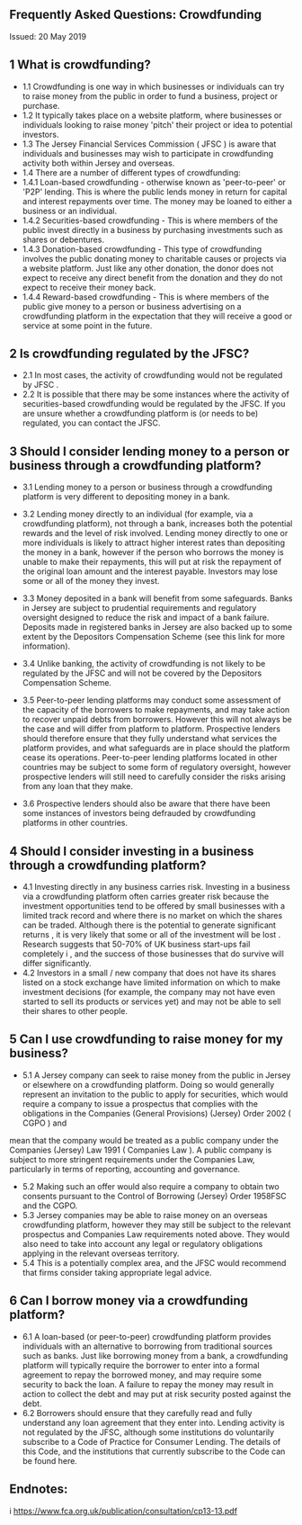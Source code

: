 
## Frequently Asked Questions: Crowdfunding

Issued: 20 May 2019

## 1 What is crowdfunding?

- 1.1 Crowdfunding is one way in which businesses or individuals can try to raise money from the public in order to fund a business, project or purchase.
- 1.2 It typically takes place on a website platform, where businesses or individuals looking to raise money 'pitch' their project or idea to potential investors.
- 1.3 The Jersey Financial Services Commission ( JFSC ) is aware that individuals and businesses may wish to participate in crowdfunding activity both within Jersey and overseas.
- 1.4 There are a number of different types of crowdfunding:
- 1.4.1 Loan-based crowdfunding - otherwise known as 'peer-to-peer' or 'P2P' lending. This is where the public lends money in return for capital and interest repayments over time. The money may be loaned to either a business or an individual.
- 1.4.2 Securities-based crowdfunding - This is where members of the public invest directly in a business by purchasing investments such as shares or debentures.
- 1.4.3 Donation-based crowdfunding - This type of crowdfunding involves the public donating money to charitable causes or projects via a website platform. Just like any other donation, the donor does not expect to receive any direct benefit from the donation and they do not expect to receive their money back.
- 1.4.4 Reward-based crowdfunding - This is where members of the public give money to a person or business advertising on a crowdfunding platform in the expectation that they will receive a good or service at some point in the future.

## 2 Is crowdfunding regulated by the JFSC?

- 2.1 In most cases, the activity of crowdfunding would not be regulated by JFSC .
- 2.2 It is possible that there may be some instances where the activity of securities-based crowdfunding would be regulated by the JFSC. If you are unsure whether a crowdfunding platform is (or needs to be) regulated, you can contact the JFSC.

## 3 Should I consider lending money to a person or business through a crowdfunding platform?

- 3.1 Lending money to a person or business through a crowdfunding platform is very different to depositing money in a bank.

- 3.2 Lending money directly to an individual (for example, via a crowdfunding platform), not through a bank, increases both the potential rewards and the level of risk involved. Lending money directly to one or more individuals is likely to attract higher interest rates than depositing the money in a bank, however if the person who borrows the money is unable to make their repayments, this will put at risk the repayment of the original loan amount and the interest payable. Investors may lose some or all of the money they invest.
- 3.3 Money deposited in a bank will benefit from some safeguards. Banks in Jersey are subject to prudential requirements and regulatory oversight designed to reduce the risk and impact of a bank failure. Deposits made in registered banks in Jersey are also backed up to some extent by the Depositors Compensation Scheme (see this link for more information).
- 3.4 Unlike banking, the activity of crowdfunding is not likely to be regulated by the JFSC and will not be covered by the Depositors Compensation Scheme.
- 3.5 Peer-to-peer lending platforms may conduct some assessment of the capacity of the borrowers to make repayments, and may take action to recover unpaid debts from borrowers. However this will not always be the case and will differ from platform to platform. Prospective lenders should therefore ensure that they fully understand what services the platform provides, and what safeguards are in place should the platform cease its operations. Peer-to-peer lending platforms located in other countries may be subject to some form of regulatory oversight, however prospective lenders will still need to carefully consider the risks arising from any loan that they make.
- 3.6 Prospective lenders should also be aware that there have been some instances of investors being defrauded by crowdfunding platforms in other countries.

## 4 Should I consider investing in a business through a crowdfunding platform?

- 4.1 Investing directly in any business carries risk. Investing in a business via a crowdfunding platform often carries greater risk because the investment opportunities tend to be offered by small businesses with a limited track record and where there is no market on which the shares can be traded. Although there is the potential to generate significant returns , it is very likely that some or all of the investment will be lost . Research suggests that 50-70% of UK business start-ups fail completely i , and the success of those businesses that do survive will differ significantly.
- 4.2 Investors in a small / new company that does not have its shares listed on a stock exchange have limited information on which to make investment decisions (for example, the company may not have even started to sell its products or services yet) and may not be able to sell their shares to other people.

## 5 Can I use crowdfunding to raise money for my business?

- 5.1 A Jersey company can seek to raise money from the public in Jersey or elsewhere on a crowdfunding platform. Doing so would generally represent an invitation to the public to apply for securities, which would require a company to issue a prospectus that complies with the obligations in the Companies (General Provisions) (Jersey) Order 2002 ( CGPO ) and

mean that the company would be treated as a public company under the Companies (Jersey) Law 1991 ( Companies Law ). A public company is subject to more stringent requirements under the Companies Law, particularly in terms of reporting, accounting and governance.

- 5.2 Making such an offer would also require a company to obtain two consents pursuant to the Control of Borrowing (Jersey) Order 1958FSC and the CGPO.
- 5.3 Jersey companies may be able to raise money on an overseas crowdfunding platform, however they may still be subject to the relevant prospectus and Companies Law requirements noted above. They would also need to take into account any legal or regulatory obligations applying in the relevant overseas territory.
- 5.4 This is a potentially complex area, and the JFSC would recommend that firms consider taking appropriate legal advice.

## 6 Can I borrow money via a crowdfunding platform?

- 6.1 A loan-based (or peer-to-peer) crowdfunding platform provides individuals with an alternative to borrowing from traditional sources such as banks. Just like borrowing money from a bank, a crowdfunding platform will typically require the borrower to enter into a formal agreement to repay the borrowed money, and may require some security to back the loan. A failure to repay the money may result in action to collect the debt and may put at risk security posted against the debt.
- 6.2 Borrowers should ensure that they carefully read and fully understand any loan agreement that they enter into. Lending activity is not regulated by the JFSC, although some institutions do voluntarily subscribe to a Code of Practice for Consumer Lending. The details of this Code, and the institutions that currently subscribe to the Code can be found here.

## Endnotes:

i  https://www.fca.org.uk/publication/consultation/cp13-13.pdf
